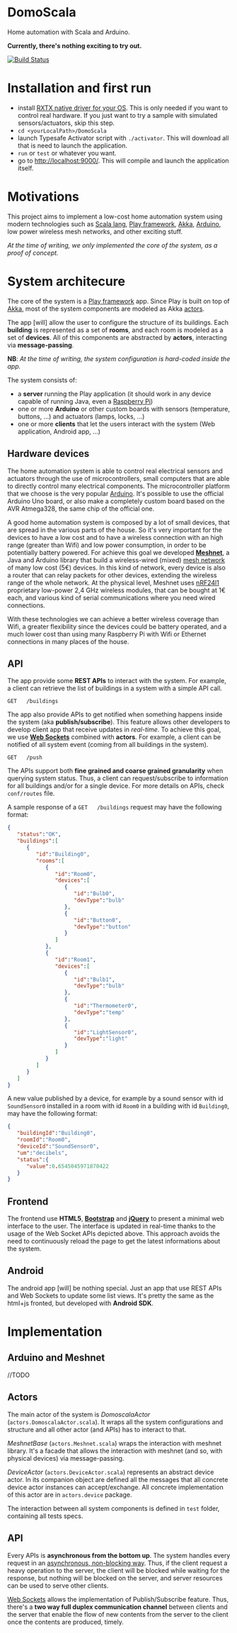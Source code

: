 DomoScala
=========

Home automation with Scala and Arduino.

**Currently, there's nothing exciting to try out.**

[![Build Status](https://travis-ci.org/AL333Z/DomoScala.svg?branch=master)](https://travis-ci.org/AL333Z/DomoScala)

Installation and first run
==========================

- install [RXTX native driver for your OS](http://jlog.org/rxtx-mac.html). This is only needed if you want to control real hardware. If you just want to try a sample with simulated sensors/actuators, skip this step.
- `cd <yourLocalPath>/DomoScala`
- launch Typesafe Activator script with `./activator`. This will download all that is need to launch the application.
- `run` or `test` or whatever you want.
- go to [http://localhost:9000/](http://localhost:9000/). This will compile and launch the application itself.

Motivations
===========

This project aims to implement a low-cost home automation system using modern technologies such as [Scala lang](http://www.scala-lang.org), [Play framework](http://www.playframework.com), [Akka](http://akka.io/), [Arduino](http://arduino.cc/), low power wireless mesh networks, and other exciting stuff. 

*At the time of writing, we only implemented the core of the system, as a proof of concept.*

System architecure
==================
The core of the system is a [Play framework](https://www.playframework.com) app. Since Play is built on top of [Akka](http://akka.io), most of the system components are modeled as Akka [actors](http://en.wikipedia.org/wiki/Actor_model).

The app [will] allow the user to configure the structure of its buildings. Each **building** is represented as a set of **rooms**, and each room is modeled as a set of **devices**. All of this components are abstracted by **actors**, interacting via **message-passing**.

**NB**: *At the time of writing, the system configuration is hard-coded inside the app.*

The system consists of:
* a **server** running the Play application (it should work in any device capable of running Java, even a [Raspberry Pi](http://www.raspberrypi.org/))
* one or more **Arduino** or other custom boards with sensors (temperature, buttons, ...) and actuators (lamps, locks, ...)
* one or more **clients** that let the users interact with the system (Web application, Android app, ...)

Hardware devices
----------
The home automation system is able to control real electrical sensors and actuators through the use of microcontrollers, small computers that are able to directly control many electrical components. The microcontroller platform that we choose is the very popular [Arduino](http://arduino.cc). It's possible to use the official Arduino Uno board, or also make a completely custom board based on the AVR Atmega328, the same chip of the official one.

A good home automation system is composed by a lot of small devices, that are spread in the various parts of the house. So it's very important for the devices to have a low cost and to have a wireless connection with an high range (greater than Wifi) and low power consumption, in order to be potentially battery powered.
For achieve this goal we developed **[Meshnet](https://github.com/mattibal/meshnet)**, a Java and Arduino library that build a wireless-wired (mixed) [mesh network](http://en.wikipedia.org/wiki/Mesh_networking) of many low cost (5€) devices. In this kind of network, every device is also a router that can relay packets for other devices, extending the wireless range of the whole network. At the physical level, Meshnet uses [nRF24l1](http://arduino-info.wikispaces.com/Nrf24L01-2.4GHz-HowTo) proprietary low-power 2,4 GHz wireless modules, that can be bought at 1€ each, and various kind of serial communications where you need wired connections.

With these technologies we can achieve a better wireless coverage than Wifi, a greater flexibility since the devices could be battery operated, and a much lower cost than using many Raspberry Pi with Wifi or Ethernet connections in many places of the house.

API
-----
The app provide some **REST APIs** to interact with the system. For example, a client can retrieve the list of buildings in a system with a simple API call.

```
GET   /buildings    
```

The app also provide APIs to get notified when something happens inside the system (aka **publish/subscribe**). This feature allows other developers to develop client app that receive updates in *real-time*.
To achieve this goal, we use **[Web Sockets](http://en.wikipedia.org/wiki/WebSocket)** combined with **actors**.
For example, a client can be notified of all system event (coming from all buildings in the system).

```
GET   /push    
```

The APIs support both **fine grained and coarse grained granularity** when querying system status. Thus, a client can request/subscribe to information for all buildings and/or for a single device.
For more details on APIs, check `conf/routes` file.

A sample response of a `GET   /buildings` request may have the following format:

```json
{
   "status":"OK",
   "buildings":[
      {
         "id":"Building0",
         "rooms":[
            {
               "id":"Room0",
               "devices":[
                  {
                     "id":"Bulb0",
                     "devType":"bulb"
                  },
                  {
                     "id":"Button0",
                     "devType":"button"
                  }
               ]
            },
            {
               "id":"Room1",
               "devices":[
                  {
                     "id":"Bulb1",
                     "devType":"bulb"
                  },
                  {
                     "id":"Thermometer0",
                     "devType":"temp"
                  },
                  {
                     "id":"LightSensor0",
                     "devType":"light"
                  }
               ]
            }
         ]
      }
   ]
}
```

A new value published by a device, for example by a sound sensor with id `SoundSensor0` installed in a room with id `Room0` in a building with id `Building0`, may have the following format:

```json
{  
   "buildingId":"Building0",
   "roomId":"Room0",
   "deviceId":"SoundSensor0",
   "um":"decibels",
   "status":{  
      "value":0.6545045971870422
   }
}
```

Frontend
--------
The frontend use **HTML5**, **[Bootstrap](getbootstrap.com)** and **[jQuery](jquery.com)** to present a minimal web interface to the user. The interface is updated in real-time thanks to the usage of the Web Socket APIs depicted above.
This approach avoids the need to continuously reload the page to get the latest informations about the system.

Android
----------
The android app [will] be nothing special. Just an app that use REST APIs and Web Sockets to update some list views.
It's pretty the same as the html+js fronted, but developed with **Android SDK**.

Implementation
==============

Arduino and Meshnet
-------------------
//TODO 

Actors
------

The main actor of the system is *DomoscalaActor* (`actors.DomoscalaActor.scala`). It wraps all the system configurations and structure and all other actor (and APIs) has to interact to that.

*MeshnetBase* (`actors.Meshnet.scala`) wraps the interaction with meshnet library. It's a facade that allows the interaction with meshnet (and so, with physical devices) via message-passing.

*DeviceActor* (`actors.DeviceActor.scala`) represents an abstract device actor. In its companion object are defined all the messages that all concrete device actor instances can accept/exchange. All concrete implementation of this actor are in `actors.device` package.

The interaction between all system components is defined in `test` folder, containing all tests specs.

API
---

Every APIs is **asynchronous from the bottom up**. The system handles every request in an [asynchronous, non-blocking way](https://www.playframework.com/documentation/2.3.x/ScalaAsync). Thus, if the client request a heavy operation to the server, the client will be blocked while waiting for the response, but nothing will be blocked on the server, and server resources can be used to serve other clients.

[Web Sockets](https://www.playframework.com/documentation/2.3.x/ScalaWebSockets) allows the implementation of Publish/Subscribe feature. Thus, there's a **two way full duplex communication channel** between clients and the server that enable the flow of new contents from the server to the client once the contents are produced, timely.
